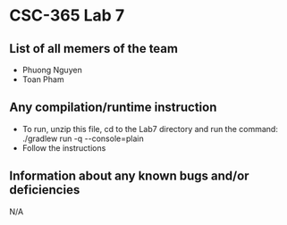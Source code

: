 # CSC-365 Lab 7

## List of all memers of the team
- Phuong Nguyen
- Toan Pham

## Any compilation/runtime instruction

- To run, unzip this file, cd to the Lab7 directory and run the command:
    ./gradlew run -q --console=plain
- Follow the instructions

## Information about any known bugs and/or deficiencies

N/A